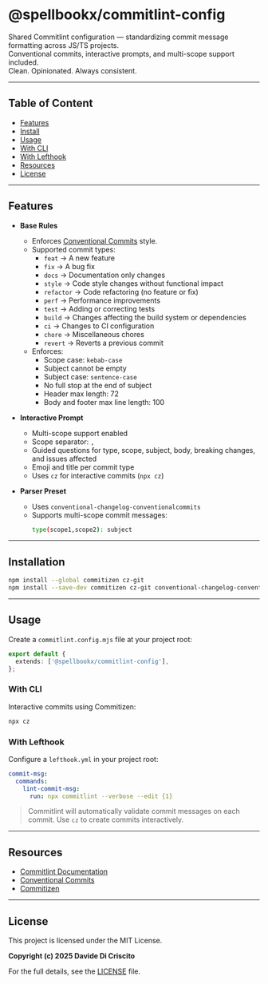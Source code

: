 # @spellbookx/commitlint-config

Shared Commitlint configuration — standardizing commit message formatting across JS/TS projects.  
Conventional commits, interactive prompts, and multi-scope support included.  
Clean. Opinionated. Always consistent.

---

## Table of Content

- [Features](#features)
- [Install](#installation)
- [Usage](#usage)
- [With CLI](#with-cli)
- [With Lefthook](#with-lefthook)
- [Resources](#resources)
- [License](#license)

---

## Features

- **Base Rules**
  - Enforces [Conventional Commits](https://www.conventionalcommits.org/en/v1.0.0/) style.
  - Supported commit types:
    - `feat` → A new feature
    - `fix` → A bug fix
    - `docs` → Documentation only changes
    - `style` → Code style changes without functional impact
    - `refactor` → Code refactoring (no feature or fix)
    - `perf` → Performance improvements
    - `test` → Adding or correcting tests
    - `build` → Changes affecting the build system or dependencies
    - `ci` → Changes to CI configuration
    - `chore` → Miscellaneous chores
    - `revert` → Reverts a previous commit
  - Enforces:
    - Scope case: `kebab-case`
    - Subject cannot be empty
    - Subject case: `sentence-case`
    - No full stop at the end of subject
    - Header max length: 72
    - Body and footer max line length: 100

- **Interactive Prompt**
  - Multi-scope support enabled
  - Scope separator: `,`
  - Guided questions for type, scope, subject, body, breaking changes, and issues affected
  - Emoji and title per commit type
  - Uses `cz` for interactive commits (`npx cz`)

- **Parser Preset**
  - Uses `conventional-changelog-conventionalcommits`
  - Supports multi-scope commit messages:
    ```bash
    type(scope1,scope2): subject
    ```

---

## Installation

```bash
npm install --global commitizen cz-git
npm install --save-dev commitizen cz-git conventional-changelog-conventionalcommits @commitlint/cli @spellbookx/commitlint-config
```

---

## Usage

Create a `commitlint.config.mjs` file at your project root:

```ts
export default {
  extends: ['@spellbookx/commitlint-config'],
};
```

### With CLI

Interactive commits using Commitizen:

```bash
npx cz
```

### With Lefthook

Configure a `lefthook.yml` in your project root:

```yaml
commit-msg:
  commands:
    lint-commit-msg:
      run: npx commitlint --verbose --edit {1}
```

> Commitlint will automatically validate commit messages on each commit. Use `cz` to create commits interactively.

---

## Resources

- [Commitlint Documentation](https://commitlint.js.org/)
- [Conventional Commits](https://www.conventionalcommits.org/)
- [Commitizen](https://github.com/commitizen/cz-cli)

---

## License

This project is licensed under the MIT License.

**Copyright (c) 2025 Davide Di Criscito**

For the full details, see the [LICENSE](LICENSE) file.

